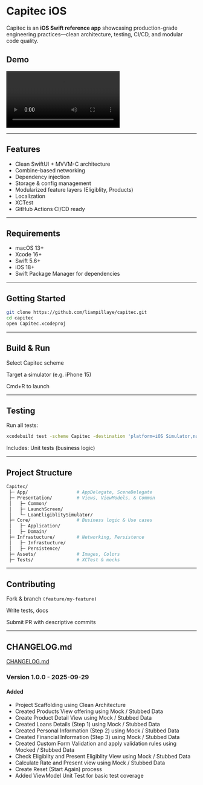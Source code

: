 # Capitec iOS

Capitec is an **iOS Swift reference app** showcasing production-grade engineering practices—clean architecture, testing, CI/CD, and modular code quality.


## Demo

![Demo](Demo/Capitec-Load-Eligiblity-Simulator-Demo.mp4)

---

## Features
- Clean SwiftUI + MVVM-C architecture
- Combine-based networking
- Dependency injection
- Storage & config management
- Modularized feature layers (Eligiblity, Products)
- Localization
- XCTest
- GitHub Actions CI/CD ready

---

## Requirements
- macOS 13+
- Xcode 16+
- Swift 5.6+
- iOS 18+
- Swift Package Manager for dependencies

---

## Getting Started
```bash
git clone https://github.com/liampillaye/capitec.git
cd capitec
open Capitec.xcodeproj
```

---

## Build & Run

Select Capitec scheme

Target a simulator (e.g. iPhone 15)

Cmd+R to launch

---

## Testing

Run all tests:

```bash
xcodebuild test -scheme Capitec -destination 'platform=iOS Simulator,name=iPhone 15'
```

Includes:
Unit tests (business logic)

---

## Project Structure
```bash
Capitec/
 ├─ App/                  # AppDelegate, SceneDelegate
 ├─ Presentation/         # Views, ViewModels, & Common
 │   ├─ Common/
 │   ├─ LaunchScreen/
 │   └─ LoanEligiblitySimulator/
 ├─ Core/                 # Business logic & Use cases
 │   ├─ Application/
 │   ├─ Domain/
 ├─ Infrastucture/        # Networking, Persistence
 │   ├─ Infrastucture/
 │   ├─ Persistence/
 ├─ Assets/               # Images, Colors
 ├─ Tests/                # XCTest & mocks
```

---

## Contributing 

Fork & branch ```(feature/my-feature)```

Write tests, docs

Submit PR with descriptive commits

---

## CHANGELOG.md

[CHANGELOG.md](CHANGELOG.md)

### Version 1.0.0 - 2025-09-29

#### Added

- Project Scaffolding using Clean Architecture
- Created Products View offering using Mock / Stubbed Data
- Create Product Detail View using Mock / Stubbed Data
- Created Loans Details (Step 1) using Mock / Stubbed Data
- Created Personal Information (Step 2) using Mock / Stubbed Data
- Created Financial Information (Step 3) using Mock / Stubbed Data
- Created Custom Form Validation and apply validation rules using Mocked / Stubbed Data
- Check Eligiblity and Present Eligiblity View using Mock / Stubbed Data
- Calculate Rate and Present view using Mock / Stubbed Data
- Create Reset (Start Again) process
- Added ViewModel Unit Test for basic test coverage
